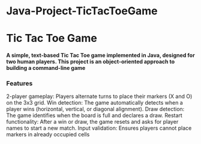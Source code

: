 # Java-Project-TicTacToeGame
# Tic Tac Toe Game
#### A simple, text-based Tic Tac Toe game implemented in Java, designed for two human players. This project is an object-oriented approach to building a command-line game
### Features
2-player gameplay: Players alternate turns to place their markers (X and O) on the 3x3 grid.
Win detection: The game automatically detects when a player wins (horizontal, vertical, or diagonal alignment).
Draw detection: The game identifies when the board is full and declares a draw.
Restart functionality: After a win or draw, the game resets and asks for player names to start a new match.
Input validation: Ensures players cannot place markers in already occupied cells

